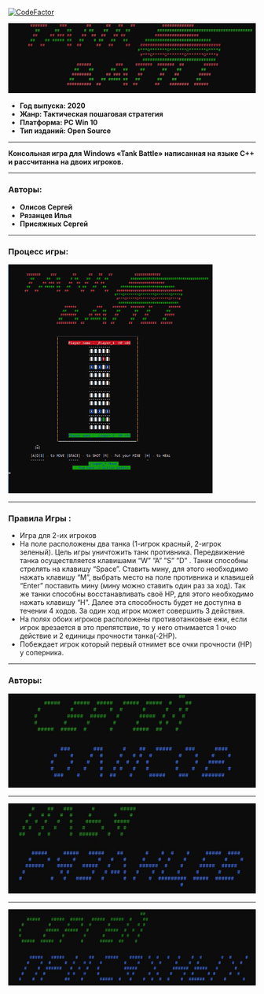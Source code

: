 [![CodeFactor](https://www.codefactor.io/repository/github/itstep-vrn/tankbattle/badge/class-game-realization)](https://www.codefactor.io/repository/github/itstep-vrn/tankbattle/overview/class-game-realization)

![Alt-текст](img/Logo.JPG)

+ **Год выпуска: 2020**
+ **Жанр: Тактическая пошаговая стратегия**
+ **Платформа: PC Win 10**
+ **Тип изданий: Open Source**
___
 **Консольная игра для Windows «Tank Battle» написанная на языке C++ и рассчитанна на двоих игроков.** 
___
### Авторы:
+ **Олисов Сергей**
+ **Рязанцев Илья**
+ **Присяжных Сергей**
___
### Процесс игры:
![Alt-текст](img/GIF.gif)
___
### Правила Игры :
+ Игра для 2-их игроков
+ На поле расположены два танка (1-игрок красный, 2-игрок зеленый). Цель игры уничтожить танк противника. Передвижение танка осуществляется клавишами “W” ”A” ”S” ”D”  . Танки способны стрелять на клавишу “Space”. Ставить мину, для этого необходимо нажать клавишу “M”, выбрать место на поле противника и клавишей “Enter” поставить мину (мину можно ставить один раз за ход). Так же танки способны восстанавливать своё HP, для этого необходимо нажать клавишу “H”. Далее эта способность будет не доступна в течении 4 ходов. За один ход игрок может совершить 3 действия. 
+ На полях обоих игроков расположены противотанковые ежи, если игрок врезается в это препятствие, то у него отнимается 1 очко действие и 2 единицы прочности танка(-2HP). 
+ Побеждает игрок который первый отнимет все очки прочности (HP) у соперника. 
___
### Авторы:

![Alt-текст](img/SergeyOlisow.JPG)
___

![Alt-текст](img/Ilia.JPG)
___
![Alt-текст](img/SergeyPris.JPG)

